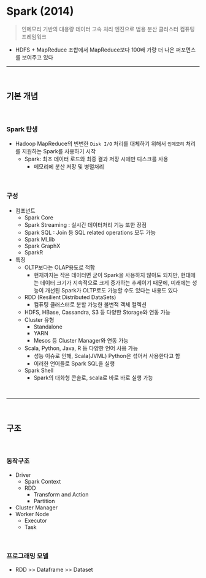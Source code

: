 # Spark (2014)
> 인메모리 기반의 대용량 데이터 고속 처리 엔진으로 범용 분산 클러스터 컴퓨팅 프레임워크
* HDFS + MapReduce 조합에서 MapReduce보다 100배 가량 더 나은 퍼포먼스를 보여주고 있다

<hr>
<br>

## 기본 개념
#### 

<br>

### Spark 탄생
* Hadoop MapReduce의 빈번한 `Disk I/O` 처리를 대체하기 위해서 `인메모리` 처리를 지원하는 Spark를 사용하기 시작
  * Spark: 최초 데이터 로드와 최종 결과 저장 시에만 디스크를 사용 
    * 메모리에 분산 저장 및 병렬처리

<br>

### 구성
* 컴포넌트
  * Spark Core
  * Spark Streaming : 실시간 데이터처리 기능 또한 장점
  * Spark SQL : Join 등 SQL related operations 모두 가능 
  * Spark MLlib
  * Spark GraphX
  * SparkR
* 특징
  * OLTP보다는 OLAP용도로 적합
    * 현재까지는 작은 데이터면 굳이 Spark을 사용하지 않아도 되지만, 현대에는 데이터 크기가 지속적으로 크게 증가하는 추세이기 때문에, 미래에는 성능이 개선된 Spark가 OLTP로도 가능할 수도 있다는 내용도 있다
  * RDD (Resilient Distributed DataSets) 
    * 컴퓨팅 클러스터로 분할 가능한 불변적 객체 컬렉션
  * HDFS, HBase, Cassandra, S3 등 다양한 Storage와 연동 가능
  * Cluster 유형
    * Standalone
    * YARN
    * Mesos 등 Cluster Manager와 연동 가능
  * Scala, Python, Java, R 등 다양한 언어 사용 가능
    * 성능 이슈로 인해, Scala(JVML) Python은 섞어서 사용한다고 함
    * 이러한 언어들로 Spark SQL을 실행
  * Spark Shell
    * Spark의 대화형 콘솔로, scala로 바로 바로 실행 가능

<br>
<hr>
<br>

## 구조 
#### 

<br>

### 동작구조
* Driver
  * Spark Context
  * RDD
    * Transform and Action
    * Partition 
* Cluster Manager
* Worker Node
  * Executor
  * Task


<br>

### 프로그래밍 모델
* RDD >> Dataframe >> Dataset

